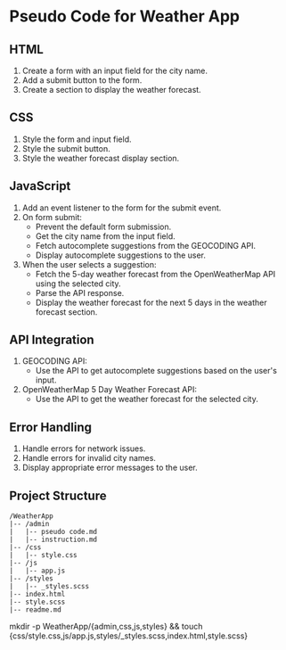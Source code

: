 # Pseudo Code for Weather App

## HTML

1. Create a form with an input field for the city name.
2. Add a submit button to the form.
3. Create a section to display the weather forecast.

## CSS

1. Style the form and input field.
2. Style the submit button.
3. Style the weather forecast display section.

## JavaScript

1. Add an event listener to the form for the submit event.
2. On form submit:
    - Prevent the default form submission.
    - Get the city name from the input field.
    - Fetch autocomplete suggestions from the GEOCODING API.
    - Display autocomplete suggestions to the user.
3. When the user selects a suggestion:
    - Fetch the 5-day weather forecast from the OpenWeatherMap API using the selected city.
    - Parse the API response.
    - Display the weather forecast for the next 5 days in the weather forecast section.

## API Integration

1. GEOCODING API:
    - Use the API to get autocomplete suggestions based on the user's input.
2. OpenWeatherMap 5 Day Weather Forecast API:
    - Use the API to get the weather forecast for the selected city.

## Error Handling

1. Handle errors for network issues.
2. Handle errors for invalid city names.
3. Display appropriate error messages to the user.

## Project Structure

```
/WeatherApp
|-- /admin
|   |-- pseudo code.md
|   |-- instruction.md
|-- /css
|   |-- style.css
|-- /js
|   |-- app.js
|-- /styles
|   |-- _styles.scss
|-- index.html
|-- style.scss
|-- readme.md
```

mkdir -p WeatherApp/{admin,css,js,styles} && touch {css/style.css,js/app.js,styles/_styles.scss,index.html,style.scss}
